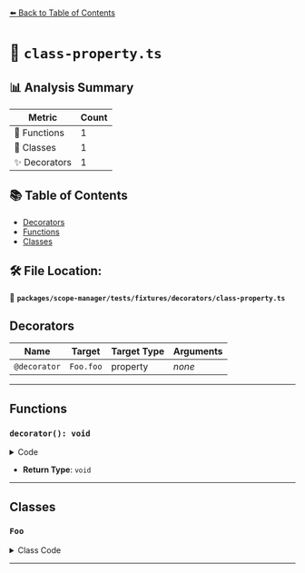 [⬅️ Back to Table of Contents](../../../../../index.md)

# 📄 `class-property.ts`

## 📊 Analysis Summary

| Metric | Count |
|--------|-------|
| 🔧 Functions | 1 |
| 🧱 Classes | 1 |
| ✨ Decorators | 1 |

## 📚 Table of Contents

- [Decorators](#decorators)
- [Functions](#functions)
- [Classes](#classes)

## 🛠️ File Location:
📂 **`packages/scope-manager/tests/fixtures/decorators/class-property.ts`**

## Decorators

| Name | Target | Target Type | Arguments |
|------|--------|-------------|----------|
| `@decorator` | `Foo.foo` | property | *none* |


---

## Functions

### `decorator(): void`

<details><summary>Code</summary>

```ts
function decorator() {}
```
</details>

- **Return Type**: `void`

---

## Classes

### `Foo`

<details><summary>Class Code</summary>

```ts
class Foo {
  @decorator
  foo;
}
```
</details>


---